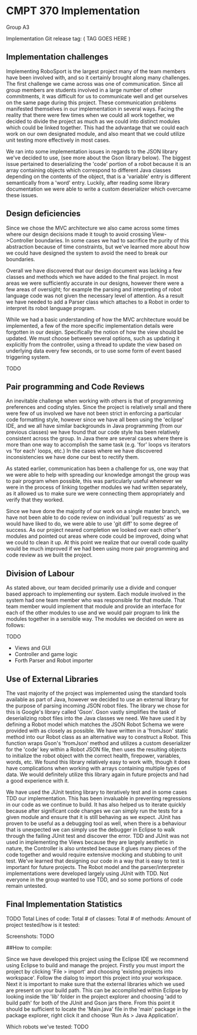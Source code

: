 # CMPT 370 Implementation

Group A3

Implementation Git release tag: ( TAG GOES HERE )

## Implementation challenges

Implementing RoboSport is the largest project many of the team members have 
been involved with, and so it certainly brought along many challenges. The 
first challenge we came across was one of communication. Since all group 
members are students involved in a large number of other commitments, it was 
difficult for us to communicate well and get ourselves on the same page during 
this project. These communication problems manifested themselves in our 
implementation in several ways. Facing the reality that there were few times 
when we could all work together, we decided to divide the project as much as we 
could into distinct modules which could be linked together. This had the 
advantage that we could each work on our own designated module, and also meant 
that we could utilize unit testing more effectively in most cases. 

We ran into some implementation issues in regards to the JSON library we've 
decided to use, (see more about the Gson library below). The biggest issue 
pertained to deserializing the 'code' portion of a robot because it is an array 
containing objects which correspond to different Java classes depending on the 
contents of the object, that is a 'variable' entry is different semantically 
from a 'word' entry. Luckily, after reading some library documentation we were 
able to write a custom deserializer which overcame these issues.

## Design deficiencies

Since we chose the MVC architecture we also came across some times where our 
design decisions made it tough to avoid crossing View->Controller boundaries.
In some cases we had to sacrifice the purity of this abstraction because of 
time constraints, but we've learned more about how we could have designed the 
system to avoid the need to break our boundaries.

Overall we have discovered that our design document was lacking a few classes 
and methods which we have added to the final project. In most areas we were 
sufficiently accurate in our designs, however there were a few areas of 
oversight; for example the parsing and interpreting of robot language code was 
not given the necessary level of attention. As a result we have needed to add a 
Parser class which attaches to a Robot in order to interpret its robot language 
program.

While we had a basic understanding of how the MVC architecture would be 
implemented, a few of the more specific implementation details were forgotten 
in our design. Specifically the notion of how the view should be updated. We 
must choose between several options, such as updating it explicitly from the 
controller, using a thread to update the view based on underlying data every 
few seconds, or to use some form of event based triggering system.

TODO


## Pair programming and Code Reviews

An inevitable challenge when working with others is that of programming 
preferences and coding styles. Since the project is relatively small and there 
were few of us involved we have not been strict in enforcing a particular code 
formatting style, however since we have all been using the 'eclipse' IDE, and 
we all have similar backgrounds in Java programming (from our previous classes) 
we have found that our code style has been relatively consistent across the 
group. In Java there are several cases where there is more than one way to 
accomplish the same task (e.g. 'for' loops vs iterators vs 'for each' loops, 
etc.) In the cases where we have discovered inconsistencies we have done our 
best to rectify them.

As stated earlier, communication has been a challenge for us, one way that we 
were able to help with spreading our knowledge amongst the group was to pair 
program when possible, this was particularly useful whenever we were in the 
process of linking together modules we had written separately, as it allowed us 
to make sure we were connecting them appropriately and verify that they worked.

Since we have done the majority of our work on a single master branch, we have 
not been able to do code review on individual 'pull requests' as we would have 
liked to do, we were able to use 'git diff' to some degree of success. As our 
project neared completion we looked over each other's modules and pointed out 
areas where code could be improved, doing what we could to clean it up. At this 
point we realize that our overall code quality would be much improved if we had 
been using more pair programming and code review as we built the project.


## Division of Labour

As stated above, our team decided primarily use a divide and conquer based 
approach to implementing our system. Each module involved in the system had one 
team member who was responsible for that module. That team member would 
implement that module and provide an interface for each of the other modules to 
use and we would pair program to link the modules together in a sensible way. 
The modules we decided on were as follows:

TODO
* Views and GUI 
* Controller and game logic 
* Forth Parser and Robot importer 

## Use of External Libraries

The vast majority of the project was implemented using the standard tools 
available as part of Java, however we decided to use an external library for 
the purpose of parsing incoming JSON robot files. The library we chose for this 
is Google's library called 'Gson'. Gson vastly simplifies the task of 
deserializing robot files into the Java classes we need. We have used it by 
defining a Robot model which matches the JSON Robot Schema we were provided 
with as closely as possible. We have written in a 'fromJson' static method into 
our Robot class as an alternative way to construct a Robot. This function wraps 
Gson's 'fromJson' method and utilizes a custom deserializer for the 'code' key 
within a Robot JSON file, then uses the resulting objects to initialize the 
robot object with the correct health, firepower, variables, words, etc. We 
found this library relatively easy to work with, though it does have 
complications when working with arrays containing multiple types of data. We 
would definitely utilize this library again in future projects and had a good 
experience with it.

We have used the JUnit testing library to iteratively test and in some cases 
TDD our implementation. This has been invaluable in preventing regressions in 
our code as we continue to build. It has also helped us to iterate quickly 
because after significant code changes we can simply run the tests for a given 
module and ensure that it is still behaving as we expect. JUnit has proven to 
be useful as a debugging tool as well, when there is a behaviour that is 
unexpected we can simply use the debugger in Eclipse to walk through the 
failing JUnit test and discover the error. TDD and JUnit was not used in 
implementing the Views because they are largely aesthetic in nature, the 
Controller is also untested because it glues many pieces of the code together 
and would require extensive mocking and stubbing to unit test. We've learned 
that designing our code in a way that is easy to test is important for future 
projects. The Robot model and the parser/interpreter implementations were 
developed largely using JUnit with TDD. Not everyone in the group wanted to use 
TDD, and so some portions of code remain untested. 

## Final Implementation Statistics

TODO
Total Lines of code:
Total # of classes:
Total # of methods:
Amount of project tested/how is it tested:

Screenshots:
TODO

##How to compile:

Since we have developed this project using the Eclipse IDE we recommend using 
Eclipse to build and manage the project. Firstly you must import the project by 
clicking 'File > import' and choosing 'existing projects into workspace'. 
Follow the dialog to import this project into your workspace.
Next it is important to make sure that the external libraries which we used are 
present on your build path. This can be accomplished within Eclipse by looking 
inside the 'lib' folder in the project explorer and choosing 'add to build 
path' for both of the JUnit and Gson jars there. From this point it should be 
sufficient to locate the 'Main.java' file in the 'main' package in the package 
explorer, right click it and choose 'Run As > Java Application'.

Which robots we've tested:
TODO

